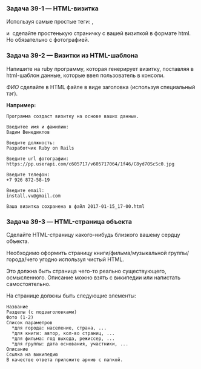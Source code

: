 ### Задача 39-1 — HTML-визитка 

Используя самые простые теги: <body>, <p> и <img> сделайте простенькую страничку с вашей визиткой в формате html. Но обязательно с фотографией.



### Задача 39-2 — Визитки из HTML-шаблона

Напишите на ruby программу, которая генерирует визитку, поставляя в html-шаблон данные, которые ввел пользователь в консоли.

*ФИО* сделайте в HTML файле в виде заголовка (используя специальный тэг).

**Например:**

```
Программа создаст визитку на основе ваших данных.

Введитее имя и фамилию:
Вадим Венедиктов

Введите должность:
Разработчик Ruby on Rails

Введите url фотографии:
https://pp.userapi.com/c605717/v605717064/1f46/C8yd7OScSc0.jpg

Введите телефон:
+7 926 872-58-19

Введите email:
install.vv@gmail.com

Ваша визитка сохранена в файл 2017-01-15_17-00.html
```


### Задача 39-3 — HTML-страница объекта

Сделайте HTML-страницу какого-нибудь близкого вашему сердцу объекта.

Необходимо оформить страницу книги/фильма/музыкальной группы/города/чего угодно используя чистый HTML.

Это должна быть страница чего-то реально существующего, осмысленного. Описание можно взять с википедии или напистать самостоятельно.

На странице должны быть следующие элементы:

```
Название
Разделы (с подзаголовками)
Фото (1-2)
Список параметров
  *для города: население, страна, ...
  *для книги: автор, кол-во страниц, ...
  *для фильма: год выхода, режиссер, ...
  *для группы: дата основания, участники, ...
Описание
Ссылка на википедию
В качестве ответа приложите архив с папкой.
```
